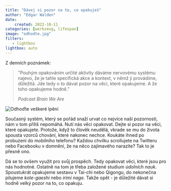```yaml
---
title: "Dávej si pozor na to, co opakuješ"
author: "Edgar Walden"
date:
    created: 2022-10-11
categories: [werkzeug, lifespan]
image: "odhodte.jpg"
filters:
   - lightbox
lightbox: auto
---
```


Z denních poznámek: 

> "Pouhým  opakováním určité aktivity dáváme nervovému systému najevo, že je tahle specifická akce a kontext, v němž ji provádíme, důležitá. Jde tedy o to dávat pozor na věci, které opakujeme. A že toho opakujeme hodně."
>
>*Podcast Brain We Are*

<!-- more -->
![Odhoďte veškeré lpění](/img/odhodte.jpg)

Současný systém, který se pořád snaží urvat co nejvíce naší pozornosti, nám v tom příliš nepomáhá. Nutí nás věci opakovat. Dejte si pozor na věci, které opakujete. Protože, když to člověk neudělá, vkrade se mu do života spousta vzorců chování, které nakonec nechce. Koukáte ihned po probuzení do mobilního telefonu? Každou chvilku scrollujete na Twitteru nebo Facebooku v domnění, že na něco zajímavého narazíte? Tak to je přesně ono. 

Dá se to ovšem využít pro svůj prospěch. Tedy opakovat věci, které jsou pro nás hodnotné. Ostatně na tom je třeba založené studium *údolních nauk*. Spoustukrát opakujeme sestavu v Tai-chi nebo Qigongu, do nekonečna pilujeme *kote-gaeshi* nebo *irimi nage*. Takže opět - je důležité dávat si hodně velký pozor na to, co opakuju.